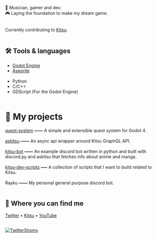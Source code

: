 🔮 Musician, gamer and dev.<br>
🎮 Laying the foundation to make my dream game. <br><br>

Currently contributing to [Kitsu](https://github.com/hummingbird-me).
<br><br>

## 🛠️ Tools & languages

* [Godot Engine](https://godotengine.org/) 
* [Aseprite](https://www.aseprite.org/)<br><br>
* Python
* C/C++
* GDScript (For the Godot Engine)<br><br>

# 📜 My projects

[quest-system](https://github.com/shomykohai/quest-system) **——** A simple and extensible quest system for Godot 4.<br><br>
[askitsu](https://github.com/shomykohai/askitsu) **——** An async api wrapper around Kitsu GraphQL API.<br><br>
[kitsu-bot](https://github.com/shomykohai/kitsu-bot) **——** An example discord bot written in python and built with discord.py and askitsu that fetches info about anime and manga.<br><br>
[kitsu-dev-scripts](https://github.com/shomykohai/kitsu-dev-scripts) **–—** A collection of scripts that I want to build related to Kitsu.<br><br>
Rayku **——** My personal general purpose discord bot.<br><br>

## 🔎 Where you can find me

[Twitter](https://twitter.com/shomykohai) • [Kitsu](https://kitsu.io/users/shomy) • [YouTube](https://youtube.com/@shomykohai)
<br><br>

[![TwitterShomy](https://img.shields.io/badge/-shomykohai-1DA1F2?style=flat&logo=twitter&logoColor=white&labelColor=1DA1F2)](https://twitter.com/shomykohai)
